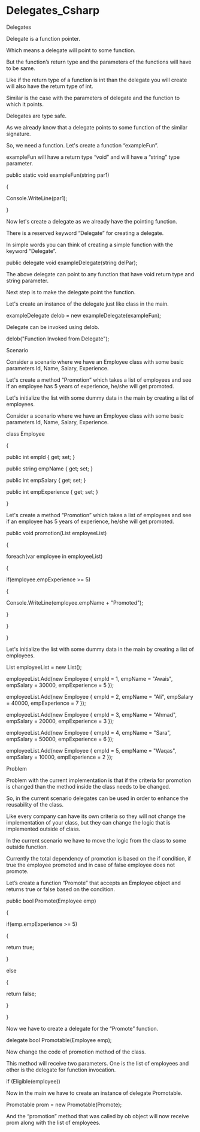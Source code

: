 <h1>Delegates_Csharp</h1>
Delegates

Delegate is a function pointer.

Which means a delegate will point to some function.

But the function’s return type and the parameters of the functions will
have to be same.

Like if the return type of a function is int than the delegate you will create
will also have the return type of int.

Similar is the case with the parameters of delegate and the function to
which it points.

Delegates are type safe.

As we already know that a delegate points to some function of the
similar signature.

So, we need a function. Let's create a function “exampleFun”.

exampleFun will have a return type “void” and will have a “string”
type parameter.

public static void exampleFun(string par1)

{

Console.WriteLine(par1);

}

Now let's create a delegate as we already have the pointing function.

There is a reserved keyword “Delegate” for creating a delegate.

In simple words you can think of creating a simple function with the
keyword “Delegate”.

public delegate void exampleDelegate(string delPar);

The above delegate can point to any function that have void return
type and string parameter.

Next step is to make the delegate point the function.

Let's create an instance of the delegate just like class in the main.

exampleDelegate delob = new exampleDelegate(exampleFun);

Delegate can be invoked using delob.

delob("Function Invoked from Delegate");

Scenario

Consider a scenario where we have an Employee class with some
basic parameters Id, Name, Salary, Experience.

Let's create a method “Promotion” which takes a list of employees
and see if an employee has 5 years of experience, he/she will get
promoted.

Let's initialize the list with some dummy data in the main by creating
a list of employees.

Consider a scenario where we have an Employee class with some basic
parameters Id, Name, Salary, Experience.

class Employee

{

public int empId { get; set; }

public string empName { get; set; }

public int empSalary { get; set; }

public int empExperience { get; set; }

}

Let's create a method “Promotion” which takes a list of employees and see if an employee has 5
years of experience, he/she will get promoted.

public void promotion(List<Employee> employeeList)

{

foreach(var employee in employeeList)

{

if(employee.empExperience >= 5)

{

Console.WriteLine(employee.empName + "Promoted");

}

}

}

Let's initialize the list with some dummy data in the main by creating a list of
employees.

List<Employee> employeeList = new List<Employee>();

employeeList.Add(new Employee { empId = 1, empName = "Awais", empSalary = 30000, empExperience = 5 });

employeeList.Add(new Employee { empId = 2, empName = "Ali", empSalary = 40000, empExperience = 7 });

employeeList.Add(new Employee { empId = 3, empName = "Ahmad", empSalary = 20000, empExperience = 3 });

employeeList.Add(new Employee { empId = 4, empName = "Sara", empSalary = 50000, empExperience = 6 });

employeeList.Add(new Employee { empId = 5, empName = "Waqas", empSalary = 10000, empExperience = 2 });

Problem

Problem with the current implementation is that if the criteria for
promotion is changed than the method inside the class needs to be
changed.

So, in the current scenario delegates can be used in order to enhance
the reusability of the class.

Like every company can have its own criteria so they will not change
the implementation of your class, but they can change the logic that
is implemented outside of class.

In the current scenario we have to move the logic from the class to
some outside function.

Currently the total dependency of promotion is based on the if
condition, if true the employee promoted and in case of false
employee does not promote.

Let’s create a function “Promote” that accepts an Employee object
and returns true or false based on the condition.

public bool Promote(Employee emp)

{

if(emp.empExperience >= 5)

{

return true;

}

else

{

return false;

}

}

Now we have to create a delegate for the “Promote” function.

delegate bool Promotable(Employee emp);

Now change the code of promotion method of the class.

This method will receive two parameters. One is the list of employees and
other is the delegate for function invocation.

if (Eligible(employee))

Now in the main we have to create an instance of delegate
Promotable.

Promotable prom = new Promotable(Promote);

And the “promotion” method that was called by ob object will now
receive prom along with the list of employees.
